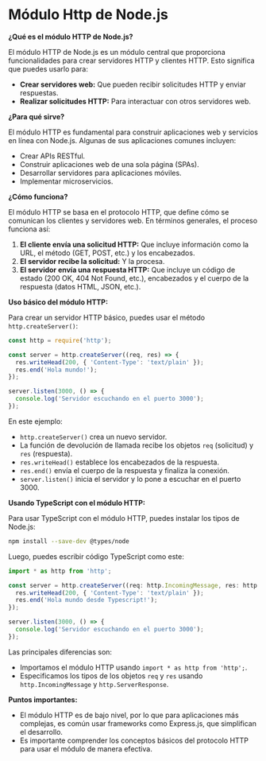 # Módulo Http de Node.js

**¿Qué es el módulo HTTP de Node.js?**

El módulo HTTP de Node.js es un módulo central que proporciona funcionalidades para crear servidores HTTP y clientes HTTP. Esto significa que puedes usarlo para:

* **Crear servidores web:** Que pueden recibir solicitudes HTTP y enviar respuestas.
* **Realizar solicitudes HTTP:** Para interactuar con otros servidores web.

**¿Para qué sirve?**

El módulo HTTP es fundamental para construir aplicaciones web y servicios en línea con Node.js. Algunas de sus aplicaciones comunes incluyen:

* Crear APIs RESTful.
* Construir aplicaciones web de una sola página (SPAs).
* Desarrollar servidores para aplicaciones móviles.
* Implementar microservicios.

**¿Cómo funciona?**

El módulo HTTP se basa en el protocolo HTTP, que define cómo se comunican los clientes y servidores web. En términos generales, el proceso funciona así:

1.  **El cliente envía una solicitud HTTP:** Que incluye información como la URL, el método (GET, POST, etc.) y los encabezados.
2.  **El servidor recibe la solicitud:** Y la procesa.
3.  **El servidor envía una respuesta HTTP:** Que incluye un código de estado (200 OK, 404 Not Found, etc.), encabezados y el cuerpo de la respuesta (datos HTML, JSON, etc.).

**Uso básico del módulo HTTP:**

Para crear un servidor HTTP básico, puedes usar el método `http.createServer()`:

```javascript
const http = require('http');

const server = http.createServer((req, res) => {
  res.writeHead(200, { 'Content-Type': 'text/plain' });
  res.end('Hola mundo!');
});

server.listen(3000, () => {
  console.log('Servidor escuchando en el puerto 3000');
});
```

En este ejemplo:

* `http.createServer()` crea un nuevo servidor.
* La función de devolución de llamada recibe los objetos `req` (solicitud) y `res` (respuesta).
* `res.writeHead()` establece los encabezados de la respuesta.
* `res.end()` envía el cuerpo de la respuesta y finaliza la conexión.
* `server.listen()` inicia el servidor y lo pone a escuchar en el puerto 3000.

**Usando TypeScript con el módulo HTTP:**

Para usar TypeScript con el módulo HTTP, puedes instalar los tipos de Node.js:

```bash
npm install --save-dev @types/node
```

Luego, puedes escribir código TypeScript como este:

```typescript
import * as http from 'http';

const server = http.createServer((req: http.IncomingMessage, res: http.ServerResponse) => {
  res.writeHead(200, { 'Content-Type': 'text/plain' });
  res.end('Hola mundo desde Typescript!');
});

server.listen(3000, () => {
  console.log('Servidor escuchando en el puerto 3000');
});
```

Las principales diferencias son:

* Importamos el módulo HTTP usando `import * as http from 'http';`.
* Especificamos los tipos de los objetos `req` y `res` usando `http.IncomingMessage` y `http.ServerResponse`.

**Puntos importantes:**

* El módulo HTTP es de bajo nivel, por lo que para aplicaciones más complejas, es común usar frameworks como Express.js, que simplifican el desarrollo.
* Es importante comprender los conceptos básicos del protocolo HTTP para usar el módulo de manera efectiva.

